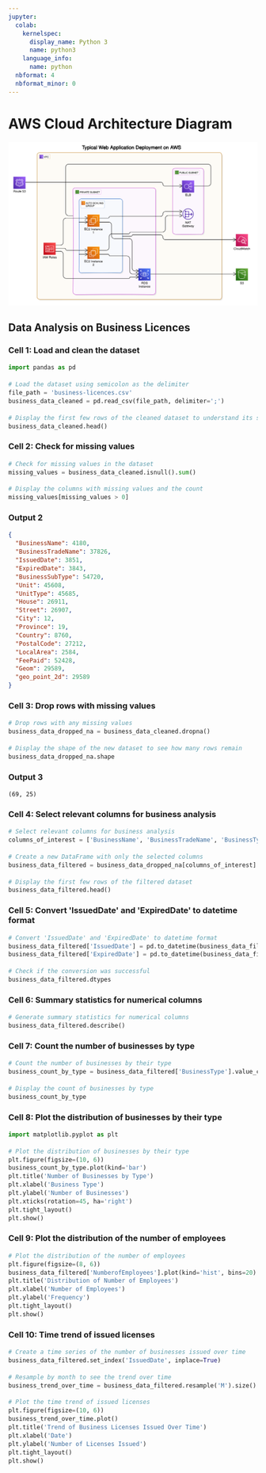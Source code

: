 ```yaml
---
jupyter:
  colab:
    kernelspec:
      display_name: Python 3
      name: python3
    language_info:
      name: python
  nbformat: 4
  nbformat_minor: 0
---
```


# AWS Cloud Architecture Diagram

![](vertopal_5eef928284d744e38e5f94395c91097b/diagram-export-9-21-2024-7_54_53-PM.png)

## Data Analysis on Business Licences

### Cell 1: Load and clean the dataset

```python
import pandas as pd

# Load the dataset using semicolon as the delimiter
file_path = 'business-licences.csv'
business_data_cleaned = pd.read_csv(file_path, delimiter=';')

# Display the first few rows of the cleaned dataset to understand its structure
business_data_cleaned.head()
```

### Cell 2: Check for missing values

```python
# Check for missing values in the dataset
missing_values = business_data_cleaned.isnull().sum()

# Display the columns with missing values and the count
missing_values[missing_values > 0]
```

### Output 2

```json
{
  "BusinessName": 4180,
  "BusinessTradeName": 37826,
  "IssuedDate": 3851,
  "ExpiredDate": 3843,
  "BusinessSubType": 54720,
  "Unit": 45608,
  "UnitType": 45685,
  "House": 26911,
  "Street": 26907,
  "City": 12,
  "Province": 19,
  "Country": 8760,
  "PostalCode": 27212,
  "LocalArea": 2584,
  "FeePaid": 52428,
  "Geom": 29589,
  "geo_point_2d": 29589
}
```

### Cell 3: Drop rows with missing values

```python
# Drop rows with any missing values
business_data_dropped_na = business_data_cleaned.dropna()

# Display the shape of the new dataset to see how many rows remain
business_data_dropped_na.shape
```

### Output 3

```
(69, 25)
```

### Cell 4: Select relevant columns for business analysis

```python
# Select relevant columns for business analysis
columns_of_interest = ['BusinessName', 'BusinessTradeName', 'BusinessType', 'IssuedDate', 'ExpiredDate', 'City', 'Province', 'PostalCode', 'LocalArea', 'NumberofEmployees']

# Create a new DataFrame with only the selected columns
business_data_filtered = business_data_dropped_na[columns_of_interest]

# Display the first few rows of the filtered dataset
business_data_filtered.head()
```

### Cell 5: Convert 'IssuedDate' and 'ExpiredDate' to datetime format

```python
# Convert 'IssuedDate' and 'ExpiredDate' to datetime format
business_data_filtered['IssuedDate'] = pd.to_datetime(business_data_filtered['IssuedDate'])
business_data_filtered['ExpiredDate'] = pd.to_datetime(business_data_filtered['ExpiredDate'])

# Check if the conversion was successful
business_data_filtered.dtypes
```

### Cell 6: Summary statistics for numerical columns

```python
# Generate summary statistics for numerical columns
business_data_filtered.describe()
```

### Cell 7: Count the number of businesses by type

```python
# Count the number of businesses by their type
business_count_by_type = business_data_filtered['BusinessType'].value_counts()

# Display the count of businesses by type
business_count_by_type
```

### Cell 8: Plot the distribution of businesses by their type

```python
import matplotlib.pyplot as plt

# Plot the distribution of businesses by their type
plt.figure(figsize=(10, 6))
business_count_by_type.plot(kind='bar')
plt.title('Number of Businesses by Type')
plt.xlabel('Business Type')
plt.ylabel('Number of Businesses')
plt.xticks(rotation=45, ha='right')
plt.tight_layout()
plt.show()
```

### Cell 9: Plot the distribution of the number of employees

```python
# Plot the distribution of the number of employees
plt.figure(figsize=(8, 6))
business_data_filtered['NumberofEmployees'].plot(kind='hist', bins=20)
plt.title('Distribution of Number of Employees')
plt.xlabel('Number of Employees')
plt.ylabel('Frequency')
plt.tight_layout()
plt.show()
```

### Cell 10: Time trend of issued licenses

```python
# Create a time series of the number of businesses issued over time
business_data_filtered.set_index('IssuedDate', inplace=True)

# Resample by month to see the trend over time
business_trend_over_time = business_data_filtered.resample('M').size()

# Plot the time trend of issued licenses
plt.figure(figsize=(10, 6))
business_trend_over_time.plot()
plt.title('Trend of Business Licenses Issued Over Time')
plt.xlabel('Date')
plt.ylabel('Number of Licenses Issued')
plt.tight_layout()
plt.show()
```
